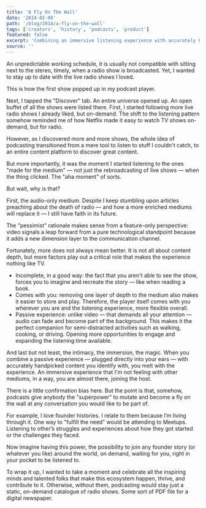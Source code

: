 ```yaml
---
title: 'A Fly On The Wall'
date: '2014-02-08'
path: '/blog/2014/a-fly-on-the-wall'
tags: ['creators', 'history', 'podcasts', 'product']
featured: false
excerpt: 'Combining an immersive listening experience with accurately handpicked content; podcasts grant you with the superpower to join the host and become a fly on the wall at any conversation you would like to be part of.'
source: ''
---
```


An unpredictable working schedule, it is usually not compatible with sitting next to the stereo, timely, when a radio show is broadcasted. Yet, I wanted to stay up to date with the live radio shows I loved.

This is how the first show popped up in my podcast player.

Next, I tapped the "Discover" tab. An entire universe opened up. An open buffet of all the shows were listed there. First, I started following more live radio shows I already liked, but on-demand. The shift to the listening pattern somehow reminded me of how Netflix made it easy to watch TV shows on-demand, but for radio.

However, as I discovered more and more shows, the whole idea of podcasting transitioned from a mere tool to listen to stuff I couldn't catch, to an entire content platform to discover great content.

But more importantly, it was the moment I started listening to the ones "made for the medium" — not just the rebroadcasting of live shows — when the thing clicked. The "aha moment" of sorts.

But wait, why is that?

First, the audio-only medium. Despite I keep stumbling upon articles preaching about the death of radio — and how a more enriched mediums will replace it — I still have faith in its future.

The "pessimist" rationale makes sense from a feature-only perspective: video signals a leap forward from a pure technological standpoint because it adds a new dimension layer to the communication channel.

Fortunately, more does not always mean better. It is not all about content depth, but more factors play out a critical role that makes the experience nothing like TV.

- Incomplete, in a good way: the fact that you aren't able to see the show, forces you to imagine and recreate the story — like when reading a book.
- Comes with you: removing one layer of depth to the medium also makes it easier to store and play. Therefore, the player itself comes with you wherever you are and the listening experience, more flexible overall.
- Passive experience: unlike video — that demands all your attention — audio can fade and become part of the background. This makes it the perfect companion for semi-distracted activities such as walking, cooking, or driving. Opening more opportunities to engage and expanding the listening time available.

And last but not least, the intimacy, the immersion, the magic. When you combine a passive experience — plugged directly into your ears — with accurately handpicked content you identify with, you melt with the experience. An immersive experience that I'm not feeling with other mediums, in a way, you are almost there, joining the host.

There is a little confirmation bias here. But the point is that, somehow, podcasts give anybody the "superpower" to mutate and become a fly on the wall at any conversation you would like to be part of.

For example, I love founder histories. I relate to them because I’m living through it. One way to "fulfill the need" would be attending to Meetups. Listening to other’s struggles and experiences about how they got started or the challenges they faced.

Now imagine having this power, the possibility to join any founder story (or whatever you like) around the world, on demand, waiting for you, right in your pocket to be listened to.

To wrap it up, I wanted to take a moment and celebrate all the inspiring minds and talented folks that make this ecosystem happen, thrive, and contribute to it. Otherwise, without them, podcasting would stay just a static, on-demand catalogue of radio shows. Some sort of PDF file for a digital newspaper.
